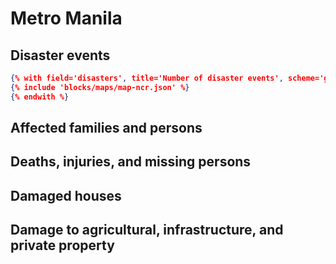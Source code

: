 # Metro Manila

## Disaster events 

```json chart
{% with field='disasters', title='Number of disaster events', scheme='greens' %}
{% include 'blocks/maps/map-ncr.json' %}
{% endwith %}
```

## Affected families and persons


## Deaths, injuries, and missing persons


## Damaged houses


## Damage to agricultural, infrastructure, and private property
